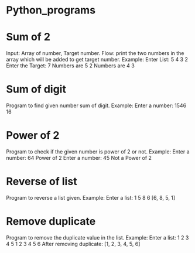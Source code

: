 # Python_programs

# Sum of 2
   Input: Array of number, Target number.
   Flow: print the two numbers in the array which will be added to get target number.
   Example: Enter List: 5 4 3 2
            Enter the Target: 7
            Numbers are 5 2
            Numbers are 4 3

# Sum of digit
  Program to find given number sum of digit.
  Example: Enter a number: 1546
           16

# Power of 2
  Program to check if the given number is power of 2 or not.
  Example: Enter a number: 64
           Power of 2
           Enter a number: 45
           Not a Power of 2

# Reverse of list
  Program to reverse a list given.
  Example: Enter a list: 1 5 8 6
           [6, 8, 5, 1]
           
# Remove duplicate
  Program to remove the duplicate value in the list.
  Example: Enter a list: 1 2 3 4 5 1 2 3 4 5 6
           After removing duplicate:  [1, 2, 3, 4, 5, 6]






  
